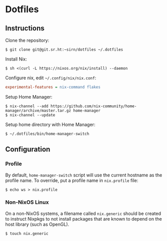 # Dotfiles

## Instructions

Clone the repository:

``` shell
$ git clone git@git.sr.ht:~sirn/dotfiles ~/.dotfiles
```

Install Nix:

``` shell
$ sh <(curl -L https://nixos.org/nix/install) --daemon
```

Configure nix, edit `~/.config/nix/nix.conf`:

``` ini
experimental-features = nix-command flakes
```

Setup Home Manager:

``` shell
$ nix-channel --add https://github.com/nix-community/home-manager/archive/master.tar.gz home-manager
$ nix-channel --update
```

Setup home directory with Home Manager:

``` shell
$ ~/.dotfiles/bin/home-manager-switch
```

## Configuration

### Profile

By default, `home-manager-switch` script will use the current hostname as the profile name. To override, put a profile name in `nix.profile` file:

``` shell
$ echo ws > nix.profile
```

### Non-NixOS Linux

On a non-NixOS systems, a filename called `nix.generic` should be created to instruct Nixpkgs to not install packages that are known to depend on the host library (such as OpenGL).

``` shell
$ touch nix.generic
```
